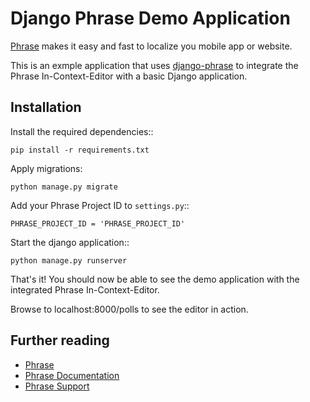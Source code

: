 # Django Phrase Demo Application

[Phrase](https://phraseapp.com) makes it easy and fast to localize you mobile app or website.

This is an exmple application that uses [django-phrase](https://github.com/phrase/django-phrase) to integrate the Phrase In-Context-Editor with a basic Django application.


## Installation

Install the required dependencies::

    pip install -r requirements.txt

Apply migrations:

    python manage.py migrate

Add your Phrase Project ID to ``settings.py``::

    PHRASE_PROJECT_ID = 'PHRASE_PROJECT_ID'

Start the django application::

    python manage.py runserver

That's it! You should now be able to see the demo application with the integrated Phrase In-Context-Editor.

Browse to localhost:8000/polls to see the editor in action.

## Further reading

* [Phrase](https://phrase.com/)
* [Phrase Documentation](https://help.phrase.com/)
* [Phrase Support](https://phrase.com/en/contact)
